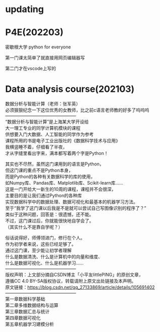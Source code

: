 # updating
# P4E(202203)
密歇根大学 python for everyone

第一门课太简单了就直接用网页编辑器写

第二门才在vscode上写的
# Data analysis course(202103)
数据分析与智能计算（老师：张军英）  
必须狠狠纪念一下这位优秀的女教师，比之前c语言老师教的好多了呜呜呜  
————————————————  
“数据分析与智能计算”是上海某大学开设给  
大一理工专业的同学计算机模块的课程  
供想要入门大数据、人工智能的同学作为参考  
课程所用的书是电子工业出版社的《数据科学技术与应用》  
我横竖睡不着，仔细看了半夜，  
才从字缝里看出字来，满本都写着两个字是Python！  
  
其实也不尽然，虽然这门课用到的语言是Python，  
但这门课的重点不是Python本身，  
而是Python的各种有关数据科学的库的使用，  
如Numpy库、Pandas库、Matplotlib库、Scikit-learn库……  
这是一门开给大一新生的10周的课程，课程并不会很深，  
主要目的是让我们通过Python的各种库  
实现数据科学中的数据处理、数据可视化和最基本的机器学习方法。  
至于“我学了这门课以后我是不是就可以尝试自己写图像识别的程序了？”  
类似于这种问题，回答是：很遗憾，还不能。  
不过，这门课过后，你就能很快地自学会了。  
（其实什么不是靠自学呢？）  
   
俗话说得好，师傅领进门，修行在个人。  
作为初学者来说，这些已经足够了。  
通过这门课，至少能让初学者理解  
什么是数据清洗、什么是计算机中的向量和维度、  
什么是数据可视化、什么是机器学习……  
————————————————  
版权声明：上文部分摘自CSDN博主「小平友littlePING」的原创文章，  
遵循CC 4.0 BY-SA版权协议，转载请附上原文出处链接及本声明。  
原文链接：https://blog.csdn.net/qq_27133869/article/details/105691402  
————————————————  
第一章数据科学基础  
第二章多维数据结构与运算  
第三章数据汇总与统计  
第四章数据可视化  
第五章机器学习建模分析  
